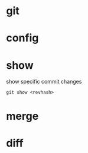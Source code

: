 git
=======================================
# config

# show
show specific commit changes
```
git show <revhash>
```

# merge

# diff
